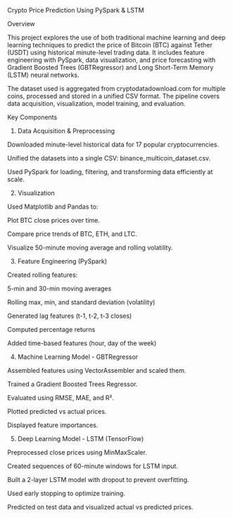  Crypto Price Prediction Using PySpark & LSTM

 Overview

This project explores the use of both traditional machine learning and deep learning techniques to predict the price of Bitcoin (BTC) against Tether (USDT) using historical minute-level trading data. It includes feature engineering with PySpark, data visualization, and price forecasting with Gradient Boosted Trees (GBTRegressor) and Long Short-Term Memory (LSTM) neural networks.

The dataset used is aggregated from cryptodatadownload.com for multiple coins, processed and stored in a unified CSV format. The pipeline covers data acquisition, visualization, model training, and evaluation.

 Key Components

1. Data Acquisition & Preprocessing

Downloaded minute-level historical data for 17 popular cryptocurrencies.

Unified the datasets into a single CSV: binance_multicoin_dataset.csv.

Used PySpark for loading, filtering, and transforming data efficiently at scale.

2. Visualization

Used Matplotlib and Pandas to:

Plot BTC close prices over time.

Compare price trends of BTC, ETH, and LTC.

Visualize 50-minute moving average and rolling volatility.

3. Feature Engineering (PySpark)

Created rolling features:

5-min and 30-min moving averages

Rolling max, min, and standard deviation (volatility)

Generated lag features (t-1, t-2, t-3 closes)

Computed percentage returns

Added time-based features (hour, day of the week)

4. Machine Learning Model - GBTRegressor

Assembled features using VectorAssembler and scaled them.

Trained a Gradient Boosted Trees Regressor.

Evaluated using RMSE, MAE, and R².

Plotted predicted vs actual prices.

Displayed feature importances.

5. Deep Learning Model - LSTM (TensorFlow)

Preprocessed close prices using MinMaxScaler.

Created sequences of 60-minute windows for LSTM input.

Built a 2-layer LSTM model with dropout to prevent overfitting.

Used early stopping to optimize training.

Predicted on test data and visualized actual vs predicted prices.

